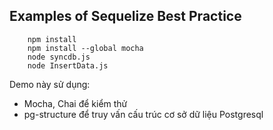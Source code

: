 ## Examples of Sequelize Best Practice

```
    npm install
    npm install --global mocha
    node syncdb.js
    node InsertData.js
```

Demo này sử dụng:
- Mocha, Chai để kiểm thử
- pg-structure để truy vấn cấu trúc cơ sở dữ liệu Postgresql